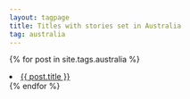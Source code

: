 ```yaml
---
layout: tagpage
title: Titles with stories set in Australia
tag: australia
---
```


  {% for post in site.tags.australia %}
    <li><a href="{{ post.url }}">{{ post.title }}</a></li>
  {% endfor %}
</ul>
